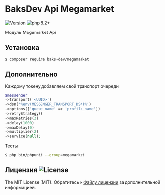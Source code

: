 # BaksDev Api Megamarket

[![Version](https://img.shields.io/badge/version-7.0.1-blue)](https://github.com/baks-dev/megamarket/releases)
![php 8.2+](https://img.shields.io/badge/php-min%208.1-red.svg)

Модуль Megamarket Api

## Установка

``` bash
$ composer require baks-dev/megamarket
```

## Дополнительно

Каждому токену добавляем свой транспорт очереди

``` php
$messenger
->transport('<UUID>')
->dsn('%env(MESSENGER_TRANSPORT_DSN)%')
->options(['queue_name' => 'profile_name'])
->retryStrategy()
->maxRetries(3)
->delay(1000)
->maxDelay(0)
->multiplier(2)
->service(null);
```

Тесты

``` bash
$ php bin/phpunit --group=megamarket
```

## Лицензия ![License](https://img.shields.io/badge/MIT-green)

The MIT License (MIT). Обратитесь к [Файлу лицензии](LICENSE.md) за дополнительной информацией.

